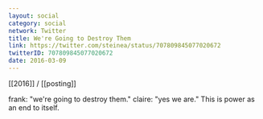 ```yaml
---
layout: social
category: social
network: Twitter
title: We're Going to Destroy Them
link: https://twitter.com/steinea/status/707809845077020672
twitterID: 707809845077020672
date: 2016-03-09
---
```


[[2016]] / [[posting]]

frank: "we're going to destroy them." claire: "yes we are." This is power as an end to itself.
